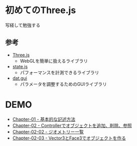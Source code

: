 # 初めてのThree.js
写経して勉強する

## 参考
* [Three.js](https://github.com/mrdoob/three.js)
  * WebGLを簡単に扱えるライブラリ
* [state.js](https://github.com/mrdoob/stats.js)
  * パフォーマンスを計測できるライブラリ
* [dat.gui](https://github.com/dataarts/dat.gui)
  * パラメータを調整するためのGUIライブラリ

# DEMO
* [Chapter-01 - 基本的な記述方法](https://yuki-sakaguchi.github.io/threejs-tutorial/chapter-01/)
* [Chapter-02 - Controllerでオブジェクトを追加、削除、参照](https://yuki-sakaguchi.github.io/threejs-tutorial/chapter-02/)
* [Chapter-02-02 - ジオメトリー一覧](https://yuki-sakaguchi.github.io/threejs-tutorial/chapter-02-02/)
* [Chapter-02-03 - Vector3とFace3でオブジェクトを作る](https://yuki-sakaguchi.github.io/threejs-tutorial/chapter-02-03/)